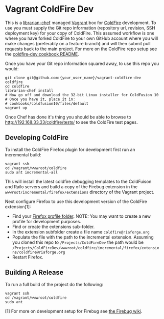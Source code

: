 # Vagrant ColdFire Dev

This is a [librarian-chef](https://github.com/applicationsonline/librarian) managed [Vagrant](http://vagrantup.com) box for [ColdFire](https://github.com/nmische/ColdFire) development. To use you must supply the Git repo information (repository url, revision, SSH deployment key) for your copy of ColdFire. This assumed workflow is one where you have forked ColdFire to your own GitHub account where you will make changes (preferably on a feature branch) and will then submit pull requests back to the main project. For more on the ColdFire repo setup see the [coldfire-dev cookbook README](https://github.com/nmische/chef-coldfire-dev/blob/master/README.md).

Once you have your Git repo information squared away, to use this repo you would:

    git clone git@github.com:{your_user_name}/vagrant-coldfire-dev  coldfire
    cd coldfire
    librarian-chef install
    # Now go off and download the 32-bit Linux installer for ColdFusion 10
    # Once you have it, place it in:
    # cookbooks/coldfusion10/files/default
    vagrant up

Once Chef has done it's thing you should be able to browse to http://192.168.33.33/coldfire/tests/ to see the ColdFire test pages.

## Developing ColdFire ##

To install the ColdFire Firefox plugin for development first run an incremental build:

    vagrant ssh
    cd /vagrant/wwwroot/coldfire
    sudo ant incremental-all

This will install the latest coldfire debugging templates to the ColdFuison and Railo servers and build a copy of the Firebug extension in the `wwwroot/incremental/firefox/extensions` directory of the Vagrant project.

Next configure Firefox to use this development version of the ColdFire extension[1]:

* Find your [Firefox profile folder](http://support.mozilla.org/en-US/kb/profiles-where-firefox-stores-user-data). NOTE: You may want to create a new profile for development purposes.
* Find or create the extensions sub-folder.
* In the extension subfolder create a file name `coldfire@riaforge.org`
* Populate the file with the path to the incremental extension. Assuming you cloned this repo to `/Projects/ColdFireDev` the path would be `/Projects/ColdFireDev/wwwroot/coldfire/incremental/firefox/extensions/coldfire@riaforge.org`
* Restart Firefox.

## Building A Release ##

To run a full build of the project do the following:

    vagrant ssh
    cd /vagrant/wwwroot/coldfire
    sudo ant


[1] For more on development setup for Firebug see [the Firebug wiki](http://getfirebug.com/wiki/index.php/Firebug_Internals#Development_Setup).



